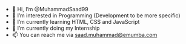 - 👋 Hi, I’m @MuhammadSaad99
- 👀 I’m interested in Programming (Development to be more specific)
- 🌱 I’m currently learning HTML, CSS and JavaScript
- 💞️ I’m currently doing my Internship
- 📫 You can reach me via saad.muhammad@emumba.com

<!---
MuhammadSaad99/MuhammadSaad99 is a ✨ special ✨ repository because its `README.md` (this file) appears on your GitHub profile.
You can click the Preview link to take a look at your changes.
--->
